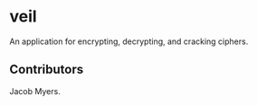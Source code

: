 # veil

An application for encrypting, decrypting, and cracking ciphers.

## Contributors

Jacob Myers.